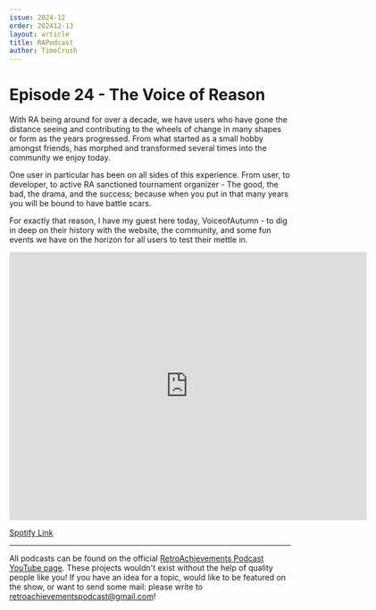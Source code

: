 ```yaml
---
issue: 2024-12
order: 202412-13
layout: article
title: RAPodcast
author: TimeCrush
---
```


# Episode 24 - The Voice of Reason

With RA being around for over a decade, we have users who have gone the distance seeing and contributing to the wheels of change in many shapes or form as the years progressed. From what started as a small hobby amongst friends, has morphed and transformed several times into the community we enjoy today. 

One user in particular has been on all sides of this experience. From user, to developer, to active RA sanctioned tournament organizer - The good, the bad, the drama, and the success; because when you put in that many years you will be bound to have battle scars. 

For exactly that reason, I have my guest here today, VoiceofAutumn - to dig in deep on their history with the website, the community, and some fun events we have on the horizon for all users to test their mettle in.

<p align="center">
    <iframe
        width="640"
        height="480"
        src="https://www.youtube.com/embed/Y-fv6NBg684"
        frameborder="0"
        allow="autoplay; encrypted-media"
        allowfullscreen
    >
    </iframe>
</p>

[Spotify Link](https://open.spotify.com/episode/5mCVxYzgcI3hEmUwBZx7oq?si=14a66faa88e543ba)

---

All podcasts can be found on the official [RetroAchievements Podcast YouTube page](https://www.youtube.com/channel/UCI8xnJhIZ2RDf9SEoAx2jFQ). These projects wouldn't exist without the help of quality people like you! If you have an idea for a topic, would like to be featured on the show, or want to send some mail: please write to retroachievementspodcast@gmail.com!